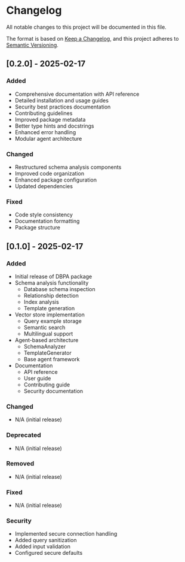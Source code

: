 # Changelog

All notable changes to this project will be documented in this file.

The format is based on [Keep a Changelog](https://keepachangelog.com/en/1.0.0/),
and this project adheres to [Semantic Versioning](https://semver.org/spec/v2.0.0.html).

## [0.2.0] - 2025-02-17

### Added
- Comprehensive documentation with API reference
- Detailed installation and usage guides
- Security best practices documentation
- Contributing guidelines
- Improved package metadata
- Better type hints and docstrings
- Enhanced error handling
- Modular agent architecture

### Changed
- Restructured schema analysis components
- Improved code organization
- Enhanced package configuration
- Updated dependencies

### Fixed
- Code style consistency
- Documentation formatting
- Package structure

## [0.1.0] - 2025-02-17

### Added
- Initial release of DBPA package
- Schema analysis functionality
  - Database schema inspection
  - Relationship detection
  - Index analysis
  - Template generation
- Vector store implementation
  - Query example storage
  - Semantic search
  - Multilingual support
- Agent-based architecture
  - SchemaAnalyzer
  - TemplateGenerator
  - Base agent framework
- Documentation
  - API reference
  - User guide
  - Contributing guide
  - Security documentation

### Changed
- N/A (initial release)

### Deprecated
- N/A (initial release)

### Removed
- N/A (initial release)

### Fixed
- N/A (initial release)

### Security
- Implemented secure connection handling
- Added query sanitization
- Added input validation
- Configured secure defaults
